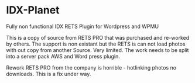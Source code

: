 # IDX-Planet
Fully non functional IDX RETS Plugin for Wordpress and WPMU

This is a copy of source from RETS PRO that was purchased and re-worked by others.  The support is non existant but the RETS is can not 
load photos with out copy from another Source.  Very limited. The work needs to be split into a server pack AWS and Word press plugin.

Rework RETS PRO from the company is horrible - hotlinking photos no downloads.  This is a fix under way.
